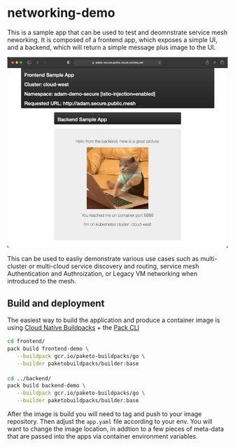 # networking-demo
This is a sample app that can be used to test and deomnstrate service mesh neworking.  It is composed of a frontend app, which exposes a simple UI, and a backend, which will return a simple message plus image to the UI.

![Base Diagram](images/secure-app.png)

This can be used to easliy demonstrate various use cases such as multi-cluster or multi-cloud service discovery and routing, service mesh Authentication and Authroization, or Legacy VM networking when introduced to the mesh.

## Build and deployment
The easiest way to build the application and produce a container image is using [Cloud Native Buildpacks](https://buildpacks.io/) + the [Pack CLI](https://buildpacks.io/docs/tools/pack/)

```bash
cd frontend/
pack build frontend-demo \
   --buildpack gcr.io/paketo-buildpacks/go \
   --builder paketobuildpacks/builder:base

cd ../backend/
pack build backend-demo \
   --buildpack gcr.io/paketo-buildpacks/go \
   --builder paketobuildpacks/builder:base
```

After the image is build you will need to tag and push to your image repository.  Then adjust the `app.yaml` file according to your env.  You will want to change the image location, in addtion to a few pieces of meta-data that are passed into the apps via container environment variables.